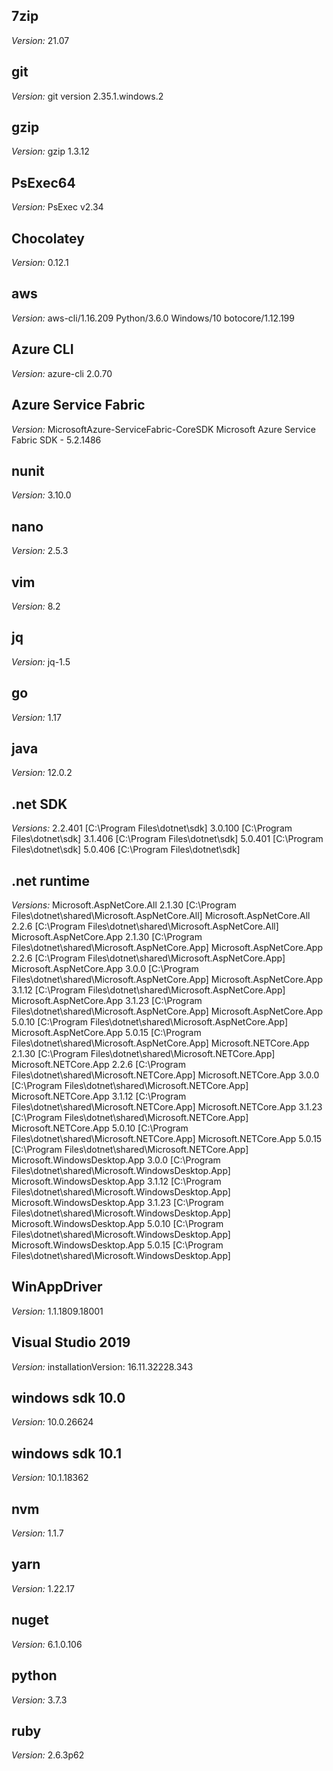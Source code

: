 
## 7zip

_Version:_ 21.07<br/>

## git

_Version:_ git version 2.35.1.windows.2<br/>

## gzip

_Version:_ gzip 1.3.12<br/>

## PsExec64

_Version:_ PsExec v2.34 <br/>

## Chocolatey

_Version:_ 0.12.1<br/>

## aws

_Version:_ aws-cli/1.16.209 Python/3.6.0 Windows/10 botocore/1.12.199 <br/>

## Azure CLI

_Version:_ azure-cli                         2.0.70 <br/>

## Azure Service Fabric

_Version:_ MicrosoftAzure-ServiceFabric-CoreSDK Microsoft Azure Service Fabric SDK - 5.2.1486 <br/>

## nunit

_Version:_ 3.10.0<br/>

## nano

_Version:_ 2.5.3<br/>

## vim

_Version:_ 8.2<br/>

## jq

_Version:_ jq-1.5<br/>

## go

_Version:_ 1.17<br/>

## java

_Version:_ 12.0.2<br/>

## .net SDK

_Versions:_ 2.2.401 [C:\Program Files\dotnet\sdk] 3.0.100 [C:\Program Files\dotnet\sdk] 3.1.406 [C:\Program Files\dotnet\sdk] 5.0.401 [C:\Program Files\dotnet\sdk] 5.0.406 [C:\Program Files\dotnet\sdk] <br/>

## .net runtime

_Versions:_ Microsoft.AspNetCore.All 2.1.30 [C:\Program Files\dotnet\shared\Microsoft.AspNetCore.All] Microsoft.AspNetCore.All 2.2.6 [C:\Program Files\dotnet\shared\Microsoft.AspNetCore.All] Microsoft.AspNetCore.App 2.1.30 [C:\Program Files\dotnet\shared\Microsoft.AspNetCore.App] Microsoft.AspNetCore.App 2.2.6 [C:\Program Files\dotnet\shared\Microsoft.AspNetCore.App] Microsoft.AspNetCore.App 3.0.0 [C:\Program Files\dotnet\shared\Microsoft.AspNetCore.App] Microsoft.AspNetCore.App 3.1.12 [C:\Program Files\dotnet\shared\Microsoft.AspNetCore.App] Microsoft.AspNetCore.App 3.1.23 [C:\Program Files\dotnet\shared\Microsoft.AspNetCore.App] Microsoft.AspNetCore.App 5.0.10 [C:\Program Files\dotnet\shared\Microsoft.AspNetCore.App] Microsoft.AspNetCore.App 5.0.15 [C:\Program Files\dotnet\shared\Microsoft.AspNetCore.App] Microsoft.NETCore.App 2.1.30 [C:\Program Files\dotnet\shared\Microsoft.NETCore.App] Microsoft.NETCore.App 2.2.6 [C:\Program Files\dotnet\shared\Microsoft.NETCore.App] Microsoft.NETCore.App 3.0.0 [C:\Program Files\dotnet\shared\Microsoft.NETCore.App] Microsoft.NETCore.App 3.1.12 [C:\Program Files\dotnet\shared\Microsoft.NETCore.App] Microsoft.NETCore.App 3.1.23 [C:\Program Files\dotnet\shared\Microsoft.NETCore.App] Microsoft.NETCore.App 5.0.10 [C:\Program Files\dotnet\shared\Microsoft.NETCore.App] Microsoft.NETCore.App 5.0.15 [C:\Program Files\dotnet\shared\Microsoft.NETCore.App] Microsoft.WindowsDesktop.App 3.0.0 [C:\Program Files\dotnet\shared\Microsoft.WindowsDesktop.App] Microsoft.WindowsDesktop.App 3.1.12 [C:\Program Files\dotnet\shared\Microsoft.WindowsDesktop.App] Microsoft.WindowsDesktop.App 3.1.23 [C:\Program Files\dotnet\shared\Microsoft.WindowsDesktop.App] Microsoft.WindowsDesktop.App 5.0.10 [C:\Program Files\dotnet\shared\Microsoft.WindowsDesktop.App] Microsoft.WindowsDesktop.App 5.0.15 [C:\Program Files\dotnet\shared\Microsoft.WindowsDesktop.App] <br/>

## WinAppDriver

_Version:_ 1.1.1809.18001<br/>

## Visual Studio 2019

_Version:_ installationVersion: 16.11.32228.343<br/>

## windows sdk 10.0

_Version:_ 10.0.26624<br/>

## windows sdk 10.1

_Version:_ 10.1.18362<br/>

## nvm

_Version:_ 1.1.7<br/>

## yarn

_Version:_ 1.22.17<br/>

## nuget

_Version:_ 6.1.0.106<br/>

## python

_Version:_ 3.7.3<br/>

## ruby

_Version:_ 2.6.3p62<br/>
